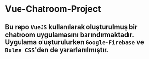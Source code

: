 # Vue-Chatroom-Project

## Bu repo `VueJS` kullanılarak oluşturulmuş bir chatroom uygulamasını barındırmaktadır. Uygulama oluşturulurken `Google-Firebase` ve `Bulma CSS`'den de yararlanılmıştır.
